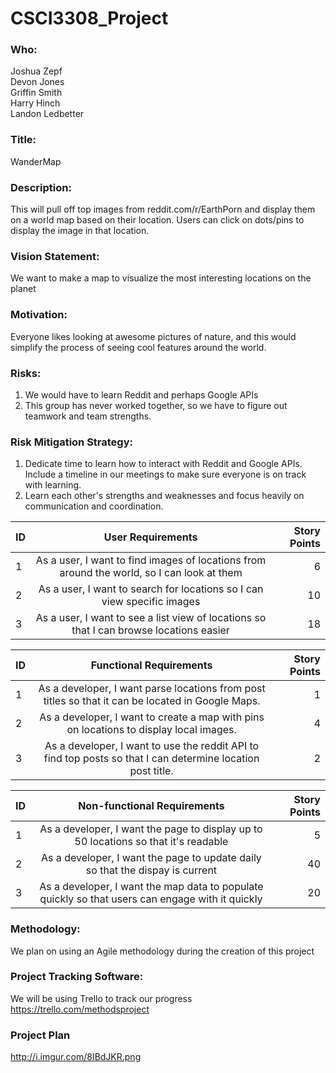 # CSCI3308_Project

### Who:
Joshua Zepf  
Devon Jones  
Griffin Smith  
Harry Hinch  
Landon Ledbetter

### Title: 
WanderMap

### Description:
This will pull off top images from reddit.com/r/EarthPorn and display them on a world map based on their location. Users can click on dots/pins to display the image in that location. 

### Vision Statement:
We want to make a map to visualize the most interesting locations on the planet

### Motivation:
Everyone likes looking at awesome pictures of nature, and this would simplify the process of seeing cool features around the world.

### Risks:
1. We would have to learn Reddit and perhaps Google APIs
2. This group has never worked together, so we have to figure out teamwork and team strengths.

### Risk Mitigation Strategy:
1. Dedicate time to learn how to interact with Reddit and Google APIs. Include a timeline in our meetings to make sure everyone is on track with learning.
2. Learn each other's strengths and weaknesses and focus heavily on communication and coordination.

| ID     | User Requirements           | Story Points  |
| ------------- |:-------------:| -----:|
| 1      | As a user, I want to find images of locations from around the world, so I can look at them | 6 |
| 2      | As a user, I want to search for locations so I can view specific images   |  10 |
| 3      | As a user, I want to see a list view of locations so that I can browse locations easier | 18 |


| ID     | Functional Requirements           | Story Points  |
| ------------- |:-------------:| -----:|
| 1      | As a developer, I want parse locations from post titles so that it can be located in Google Maps.     | 1 |
| 2      | As a developer, I want to create a map with pins on locations to display local images.  | 4  |
| 3      | As a developer, I want to use the reddit API to find top posts so that I can determine location post title.      | 2 |

| ID     | Non-functional Requirements           | Story Points  |
| ------------- |:-------------:| -----:|
| 1      | As a developer, I want the page to display up to 50 locations so that it's readable | 5 |
| 2      | As a developer, I want the page to update daily so that the dispay is current  | 40   |
| 3      | As a developer, I want the map data to populate quickly so that users can engage with it quickly  |  20 |

### Methodology:
We plan on using an Agile methodology during the creation of this project

### Project Tracking Software:
We will be using Trello to track our progress
https://trello.com/methodsproject  
### Project Plan  
http://i.imgur.com/8IBdJKR.png
